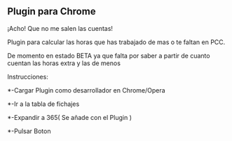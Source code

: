 ## Plugin para Chrome

¡Acho!
Que no me salen las cuentas!

Plugin para calcular las horas que has trabajado de mas o te faltan en PCC.

De momento en estado BETA ya que falta por saber a partir de cuanto cuentan las horas extra y las de menos


Instrucciones:

 *-Cargar Plugin como desarrollador en Chrome/Opera

 *-Ir a la tabla de fichajes

 *-Expandir a 365( Se añade con el Plugin )

 *-Pulsar Boton
